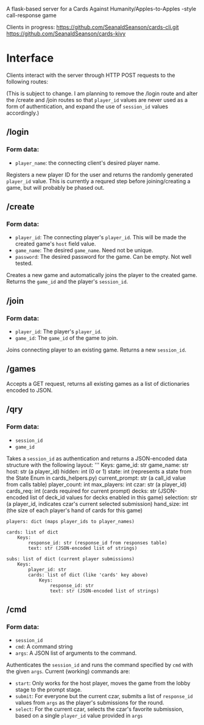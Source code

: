 A flask-based server for a Cards Against Humanity/Apples-to-Apples -style call-response game

Clients in progress:
    https://github.com/SeanaldSeanson/cards-cli.git
    https://github.com/SeanaldSeanson/cards-kivy

Interface
=========

Clients interact with the server through HTTP POST requests to the following routes:

(This is subject to change. I am planning to remove the /login route and alter the /create and /join routes so that `player_id` values are never used as a form of authentication, and expand the use of `session_id` values accordingly.)

/login
------
### Form data:
* `player_name`: the connecting client's desired player name.

Registers a new player ID for the user and returns the randomly generated `player_id` value. This is currently a requred step before joining/creating a game, but will probably be phased out.

/create
-------
### Form data:
* `player_id`: The connecting player's `player_id`. This will be made the created game's `host` field value.
* `game_name`: The desired `game_name`. Need not be unique.
* `password`: The desired password for the game. Can be empty. Not well tested.

Creates a new game and automatically joins the player to the created game. Returns the `game_id` and the player's `session_id`.

/join
-----
### Form data:
* `player_id`: The player's `player_id`.
* `game_id`: The `game_id` of the game to join.

Joins connecting player to an existing game. Returns a new `session_id`.

/games
------
Accepts a GET request, returns all existing games as a list of dictionaries encoded to JSON.

/qry
----
### Form data:
* `session_id`
* `game_id`

Takes a `session_id` as authentication and returns a JSON-encoded data structure with the following layout:
'''
Keys:
    game_id: str
    game_name: str
    host: str (a player_id)
    hidden: int (0 or 1)
    state: int (represents a state from the State Enum in cards_helpers.py)
    current_prompt: str (a call_id value from calls table)
    player_count: int
    max_players: int
    czar: str (a player_id)
    cards_req: int (cards required for current prompt)
    decks: str (JSON-encoded list of deck_id values for decks enabled in this game)
    selection: str (a player_id, indicates czar's current selected submission)
    hand_size: int (the size of each player's hand of cards for this game)

    players: dict (maps player_ids to player_names)

    cards: list of dict
        Keys:
            response_id: str (response_id from responses table)
            text: str (JSON-encoded list of strings)

    subs: list of dict (current player submissions)
        Keys:
            player_id: str
            cards: list of dict (like 'cards' key above)
                Keys:
                    response_id: str
                    text: str (JSON-encoded list of strings)

/cmd
----
### Form data:
* `session_id`
* `cmd`: A command string
* `args`: A JSON list of arguments to the command.

Authenticates the `session_id` and runs the command specified by `cmd` with the given `args`. Current (working) commands are:
* `start`: Only works for the host player, moves the game from the lobby stage to the prompt stage.
* `submit`: For everyone but the current czar, submits a list of `response_id` values from `args` as the player's submissions for the round.
* `select`: For the current czar, selects the czar's favorite submission, based on a single `player_id` value provided in `args`
